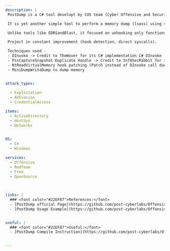 ```yaml
---
description: |
 PostDump is a C# tool developt by COS team (Cyber Offensive and Security) of POST Luxembourg.

 It is yet another simple tool to perform a memory dump (lsass) using several technics to bypass EDR hooking and lsass protection.

 Unlike tools like EDRSandBlast, it focused on unhooking only functions stricly required in order to dump the memory, thus done by using DInvoke to map required unhooked DLL. With an exception for NtReadVirtualMemory which is dynamicly patched if hook is detected.

 Project in constant improvement (hook detection, direct syscalls).

 Techniques used - 
 - DInvoke -> Credit to TheWover for its C# implementation C# DInvoke
 - PssCaptureSnapshot Duplicate Handle -> Credit to Inf0SecRabbit for its C# implementation MiniDumpSnapshot
 - NtReadVirtualMemory hook patching (Patch instead of DInvoke call due to MiniDumpWriteDump "underthehood" call to NtReadVirtualMemory)
 - MiniDumpWriteDump to dump memory


attack_types:
  
  - Exploitation
  - AVEvasion
  - CredentialAccess

items:
  - ActiveDirectory
  - HostSys
  - Networks

  
OS:
  - C#
  - Windows

services:
  - Offensive
  - RedTeam
  - Free
  - OpenSource

  
  
links: |
  ### <font color="#22EF87">References:</font>
  - [PostDump official Page](https://github.com/post-cyberlabs/Offensive_tools/tree/main/PostDump)
  - [PostDump Usage Example](https://github.com/post-cyberlabs/Offensive_tools/tree/main/PostDump#usage)


useful: |
  ### <font color="#22EF87">Useful:</font>
  - [PostDump Compile Instruction](https://github.com/post-cyberlabs/Offensive_tools/tree/main/PostDump#compile-instructions)


---
```



